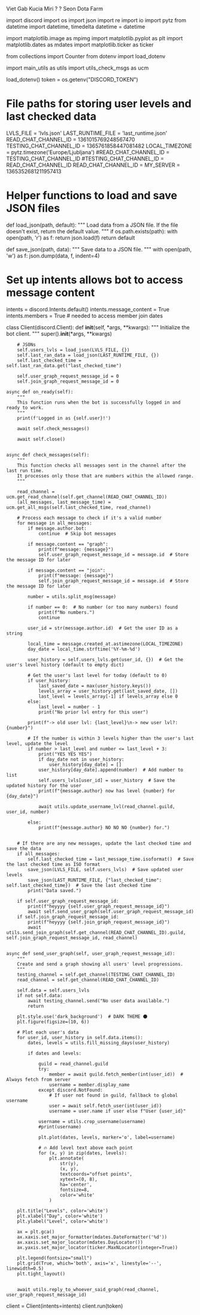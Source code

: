 Viet
Gab
Kucia
Miri
?
?
Seon
Dota Farm












import discord
import os
import json
import re
import io
import pytz
from datetime import datetime, timedelta
datetime = datetime

import matplotlib.image as mpimg
import matplotlib.pyplot as plt
import matplotlib.dates as mdates
import matplotlib.ticker as ticker

from collections import Counter
from dotenv import load_dotenv

import main_utils as utils
import utils_check_msgs as ucm

load_dotenv()
token = os.getenv("DISCORD_TOKEN")

# File paths for storing user levels and last checked data
LVLS_FILE = 'lvls.json'
LAST_RUNTIME_FILE = 'last_runtime.json'
READ_CHAT_CHANNEL_ID = 1361015769248567470
TESTING_CHAT_CHANNEL_ID = 1365761858447081482
LOCAL_TIMEZONE = pytz.timezone('Europe/Ljubljana')
#READ_CHAT_CHANNEL_ID = TESTING_CHAT_CHANNEL_ID
#TESTING_CHAT_CHANNEL_ID = READ_CHAT_CHANNEL_ID
READ_CHAT_CHANNEL_ID = MY_SERVER = 1365352681211957413

# Helper functions to load and save JSON files
def load_json(path, default):
    """
    Load data from a JSON file. If the file doesn't exist, return the default value.
    """
    if os.path.exists(path):
        with open(path, 'r') as f:
            return json.load(f)
    return default

def save_json(path, data):
    """
    Save data to a JSON file.
    """
    with open(path, 'w') as f:
        json.dump(data, f, indent=4)

# Set up intents allows bot to access message content
intents = discord.Intents.default()
intents.message_content = True
intents.members = True  # needed to access member join dates

class Client(discord.Client):
    def __init__(self, *args, **kwargs):
        """
        Initialize the bot client.
        """
        super().__init__(*args, **kwargs)

        # JSONs
        self.users_lvls = load_json(LVLS_FILE, {})
        self.last_ran_data = load_json(LAST_RUNTIME_FILE, {})
        self.last_checked_time = self.last_ran_data.get("last_checked_time")

        self.user_graph_request_message_id = 0
        self.join_graph_request_message_id = 0

    async def on_ready(self):
        """
        This function runs when the bot is successfully logged in and ready to work.
        """
        print(f'Logged in as {self.user}!')

        await self.check_messages()

        await self.close()


    async def check_messages(self):
        """
        This function checks all messages sent in the channel after the last run time.
        It processes only those that are numbers within the allowed range.
        """

        read_channel = ucm.get_read_channel(self.get_channel(READ_CHAT_CHANNEL_ID))
        (all_messages, last_message_time) = ucm.get_all_msgs(self.last_checked_time, read_channel)
        
        # Process each message to check if it's a valid number
        for message in all_messages:
            if message.author.bot:
                continue  # Skip bot messages

            if message.content == "graph":
                print(f"message: {message}")
                self.user_graph_request_message_id = message.id  # Store the message ID for later

            if message.content == "join":
                print(f"message: {message}")
                self.join_graph_request_message_id = message.id  # Store the message ID for later

            number = utils.split_msg(message) 

            if number == 0:  # No number (or too many numbers) found
                print(f"No numbers.")
                continue

            user_id = str(message.author.id)  # Get the user ID as a string

            local_time = message.created_at.astimezone(LOCAL_TIMEZONE)
            day_date = local_time.strftime('%Y-%m-%d')
            
            user_history = self.users_lvls.get(user_id, {})  # Get the user's level history (default to empty dict)

            # Get the user's last level for today (default to 0)
            if user_history:
                last_saved_date = max(user_history.keys())
                levels_array = user_history.get(last_saved_date, [])
                last_level = levels_array[-1] if levels_array else 0
            else:
                last_level = number - 1
                print("No prior lvl entry for this user")

            print(f"-> old user lvl: {last_level}\n-> new user lvl?: {number}")

            # If the number is within 3 levels higher than the user's last level, update the level
            if number > last_level and number <= last_level + 3:
                print("YES YES YES")
                if day_date not in user_history:
                    user_history[day_date] = []
                user_history[day_date].append(number)  # Add number to list
                self.users_lvls[user_id] = user_history  # Save the updated history for the user
                print(f"{message.author} now has level {number} for {day_date}")

                await utils.update_username_lvl(read_channel.guild, user_id, number)

            else:
                print(f"{message.author} NO NO NO {number} for.")


        # If there are any new messages, update the last checked time and save the data
        if all_messages:
            self.last_checked_time = last_message_time.isoformat()  # Save the last checked time as ISO format
            save_json(LVLS_FILE, self.users_lvls)  # Save updated user levels
            save_json(LAST_RUNTIME_FILE, {"last_checked_time": self.last_checked_time})  # Save the last checked time
            print("Data saved.")
        
        if self.user_graph_request_message_id:
            print(f"heyyyy {self.user_graph_request_message_id}")
            await self.send_user_graph(self.user_graph_request_message_id)
        if self.join_graph_request_message_id:
            print(f"heyyyy {self.join_graph_request_message_id}")
            await utils.send_join_graph(self.get_channel(READ_CHAT_CHANNEL_ID).guild, self.join_graph_request_message_id, read_channel)


    async def send_user_graph(self, user_graph_request_message_id):
        """
        Create and send a graph showing all users' level progressions.
        """
        testing_channel = self.get_channel(TESTING_CHAT_CHANNEL_ID)
        read_channel = self.get_channel(READ_CHAT_CHANNEL_ID)

        self.data = self.users_lvls
        if not self.data:
            await testing_channel.send("No user data available.")
            return

        plt.style.use('dark_background')  # DARK THEME 🌑
        plt.figure(figsize=(10, 6))

        # Plot each user's data
        for user_id, user_history in self.data.items():
            dates, levels = utils.fill_missing_days(user_history)

            if dates and levels:
                
                guild = read_channel.guild
                try:
                    member = await guild.fetch_member(int(user_id))  # Always fetch from server
                    username = member.display_name
                except discord.NotFound:
                    # If user not found in guild, fallback to global username
                    user = await self.fetch_user(int(user_id))
                    username = user.name if user else f"User {user_id}"

                username = utils.crop_username(username)
                #print(username)
                
                plt.plot(dates, levels, marker='o', label=username)

                # 🔥 Add level text above each point
                for (x, y) in zip(dates, levels):
                    plt.annotate(
                        str(y),
                        (x, y),
                        textcoords="offset points",
                        xytext=(0, 8),
                        ha='center',
                        fontsize=8,
                        color='white'
                    )

        plt.title("Levels", color='white')
        plt.xlabel("Day", color='white')
        plt.ylabel("Level", color='white')

        ax = plt.gca()
        ax.xaxis.set_major_formatter(mdates.DateFormatter('%d'))
        ax.xaxis.set_major_locator(mdates.DayLocator())
        ax.yaxis.set_major_locator(ticker.MaxNLocator(integer=True))

        plt.legend(fontsize="small")
        plt.grid(True, which='both', axis='x', linestyle='--', linewidth=0.5)
        plt.tight_layout()


        await utils.reply_to_whoever_said_graph(read_channel, user_graph_request_message_id)

client = Client(intents=intents)
client.run(token)